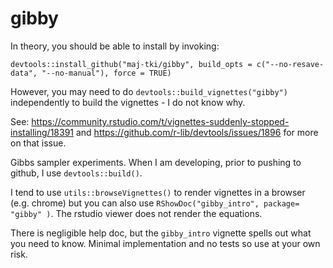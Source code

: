 # gibby

In theory, you should be able to install by invoking:

`devtools::install_github("maj-tki/gibby", build_opts = c("--no-resave-data", "--no-manual"), force = TRUE)`

However, you may need to do `devtools::build_vignettes("gibby")` independently to build the vignettes - I do not know why.

See: https://community.rstudio.com/t/vignettes-suddenly-stopped-installing/18391 and https://github.com/r-lib/devtools/issues/1896 for more on that issue.

Gibbs sampler experiments. When I am developing, prior to pushing to github, I use `devtools::build()`.

I tend to use `utils::browseVignettes()` to render vignettes in a browser (e.g. chrome) but you can also use  `RShowDoc("gibby_intro", package= "gibby" )`. The rstudio viewer does not render the equations.

There is negligible help doc, but the `gibby_intro` vignette spells out what you need to know. Minimal implementation and no tests so use at your own risk.

